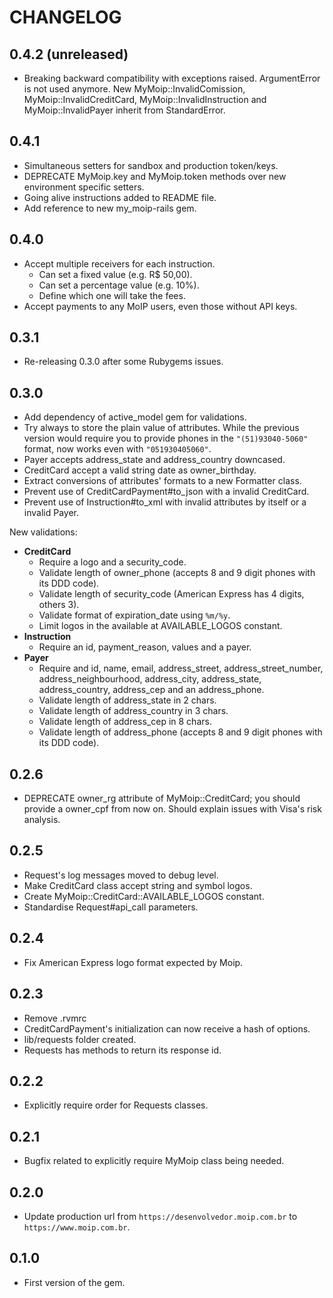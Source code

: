 # CHANGELOG

## 0.4.2 (unreleased)
* Breaking backward compatibility with exceptions raised. ArgumentError
is not used anymore. New MyMoip::InvalidComission, MyMoip::InvalidCreditCard,
MyMoip::InvalidInstruction and MyMoip::InvalidPayer inherit from
StandardError.

## 0.4.1

* Simultaneous setters for sandbox and production token/keys.
* DEPRECATE MyMoip.key and MyMoip.token methods over new environment specific setters.
* Going alive instructions added to README file.
* Add reference to new my_moip-rails gem.

## 0.4.0

* Accept multiple receivers for each instruction.
    * Can set a fixed value (e.g. R$ 50,00).
    * Can set a percentage value (e.g. 10%).
    * Define which one will take the fees.
* Accept payments to any MoIP users, even those without API keys.

## 0.3.1

* Re-releasing 0.3.0 after some Rubygems issues.

## 0.3.0

* Add dependency of active_model gem for validations.
* Try always to store the plain value of attributes. While the previous version would require you to provide phones in the `"(51)93040-5060"` format, now works even with `"051930405060"`.
* Payer accepts address_state and address_country downcased.
* CreditCard accept a valid string date as owner_birthday.
* Extract conversions of attributes' formats to a new Formatter class.
* Prevent use of CreditCardPayment#to_json with a invalid CreditCard.
* Prevent use of Instruction#to_xml with invalid attributes by itself or a invalid Payer.

New validations:
* **CreditCard**
    * Require a logo and a security_code.
    * Validate length of owner_phone (accepts 8 and 9 digit phones with its DDD code).
    * Validate length of security_code (American Express has 4 digits, others 3).
    * Validate format of expiration_date using `%m/%y`.
    * Limit logos in the available at AVAILABLE_LOGOS constant.
* **Instruction**
    * Require an id, payment_reason, values and a payer.
* **Payer**
    * Require and id, name, email, address_street, address_street_number, address_neighbourhood, address_city, address_state, address_country, address_cep and an address_phone.
    * Validate length of address_state in 2 chars.
    * Validate length of address_country in 3 chars.
    * Validate length of address_cep in 8 chars.
    * Validate length of address_phone (accepts 8 and 9 digit phones with its DDD code).

## 0.2.6

* DEPRECATE owner_rg attribute of MyMoip::CreditCard; you should provide a owner_cpf from now on. Should explain issues with Visa's risk analysis.

## 0.2.5

* Request's log messages moved to debug level.
* Make CreditCard class accept string and symbol logos.
* Create MyMoip::CreditCard::AVAILABLE_LOGOS constant.
* Standardise Request#api_call parameters.

## 0.2.4

* Fix American Express logo format expected by Moip.

## 0.2.3

* Remove .rvmrc
* CreditCardPayment's initialization can now receive a hash of options.
* lib/requests folder created.
* Requests has methods to return its response id.

## 0.2.2

* Explicitly require order for Requests classes.

## 0.2.1

* Bugfix related to explicitly require MyMoip class being needed.

## 0.2.0

* Update production url from `https://desenvolvedor.moip.com.br` to `https://www.moip.com.br`.

## 0.1.0

* First version of the gem.
